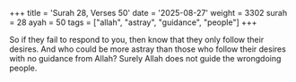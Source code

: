 +++
title = 'Surah 28, Verses 50'
date = '2025-08-27'
weight = 3302
surah = 28
ayah = 50
tags = ["allah", "astray", "guidance", "people"]
+++

So if they fail to respond to you, then know that they only follow their desires. And who could be more astray than those who follow their desires with no guidance from Allah? Surely Allah does not guide the wrongdoing people.